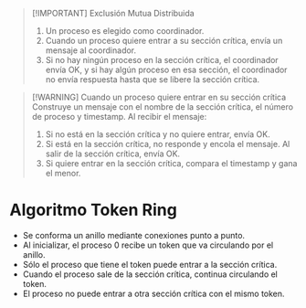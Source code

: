 
> [!IMPORTANT] Exclusión Mutua Distribuida
> 1. Un proceso es elegido como coordinador.
> 2. Cuando un proceso quiere entrar a su sección crítica, envía un mensaje al coordinador.
> 3. Si no hay ningún proceso en la sección crítica, el coordinador envía OK, y si hay algún proceso en esa sección, el coordinador no envía respuesta hasta que se libere la sección crítica.


> [!WARNING] Cuando un proceso quiere entrar en su sección crítica
> Construye un mensaje con el nombre de la sección crítica, el número de proceso y timestamp. Al recibir el mensaje:
> 1. Si no está en la sección crítica y no quiere entrar, envía OK.
> 2. Si está en la sección crítica, no responde y encola el mensaje. Al salir de la sección crítica, envía OK.
> 3. Si quiere entrar en la sección crítica, compara el timestamp y gana el menor.


# Algoritmo Token Ring
- Se conforma un anillo mediante conexiones punto a punto.
- Al inicializar, el proceso 0 recibe un token que va circulando por el anillo.
- Sólo el proceso que tiene el token puede entrar a la sección crítica.
- Cuando el proceso sale de la sección crítica, continua circulando el token.
- El proceso no puede entrar a otra sección crítica con el mismo token.